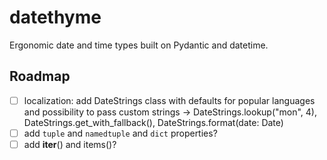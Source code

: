 # datethyme

Ergonomic date and time types built on Pydantic and datetime.

## Roadmap

- [ ] localization: add DateStrings class with defaults for popular languages and possibility to pass custom strings -> DateStrings.lookup("mon", 4), DateStrings.get_with_fallback(), DateStrings.format(date: Date)
- [ ] add `tuple` and `namedtuple` and `dict` properties?
- [ ] add __iter__()  and items()?
